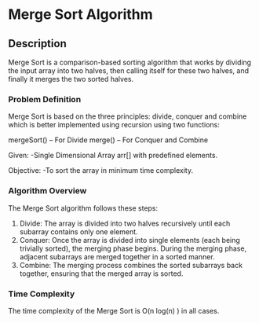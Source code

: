 # Merge Sort Algorithm

## Description

Merge Sort is a comparison-based sorting algorithm that works by dividing the input array into two halves, then calling itself for these two halves, and finally it merges the two sorted halves. 

### Problem Definition
Merge Sort is based on the three principles: divide, conquer and combine which is better implemented using recursion using two functions:

mergeSort() – For Divide
merge() – For Conquer and Combine

Given:
-Single Dimensional Array arr[] with predefined elements.

Objective:
-To sort the array in minimum time complexity.

### Algorithm Overview

The Merge Sort algorithm follows these steps:
1. Divide: The array is divided into two halves recursively until each subarray contains only one element.
2. Conquer: Once the array is divided into single elements (each being trivially sorted), the merging phase begins. During the merging phase, adjacent subarrays are merged together in a sorted manner.
3. Combine: The merging process combines the sorted subarrays back together, ensuring that the merged array is sorted.

### Time Complexity

The time complexity of the Merge Sort is  O(n log(n) ) in all cases.
